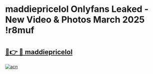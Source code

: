 # maddiepricelol Onlyfans Leaked - New Video & Photos March 2025 !r8muf

# <h2><a href="https://gjbmzt.iuczelnia.edu.pl?title=maddiepricelol&ref=r8muf">🔗👉 🔴 maddiepricelol</a></h2>

[![acn](https://github.com/user-attachments/assets/0f9c940e-d8b0-45ae-aac7-cd30a18b3e1c)](https://gjbmzt.iuczelnia.edu.pl?title=maddiepricelol&ref=r8muf)

